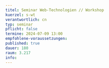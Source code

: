 ```yaml
---
titel: Seminar Web-Technologien // Workshop
kuerzel: s-wt
verantwortlich: cn
typ: seminar
pflicht: false
termine: 2024-07-09 13:00
empfohlene-voraussetzungen: 
published: true
dauer: 180
raum: 3.217
info: 
---
```


